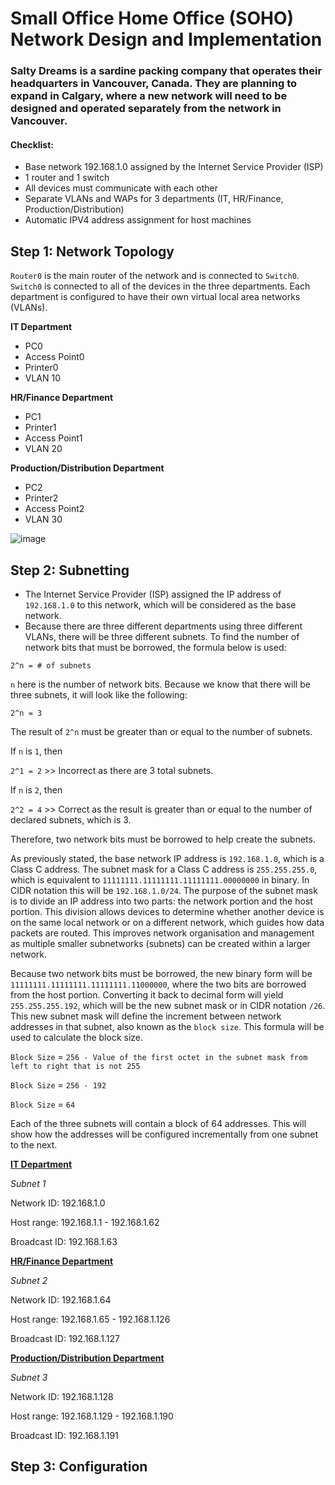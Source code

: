 # Small Office Home Office (SOHO) Network Design and Implementation


### Salty Dreams is a sardine packing company that operates their headquarters in Vancouver, Canada. They are planning to expand in Calgary, where a new network will need to be designed and operated separately from the network in Vancouver.

#### Checklist:
- Base network 192.168.1.0 assigned by the Internet Service Provider (ISP)
- 1 router and 1 switch
- All devices must communicate with each other
- Separate VLANs and WAPs for 3 departments (IT, HR/Finance, Production/Distribution)
- Automatic IPV4 address assignment for host machines



## Step 1: Network Topology

`Router0` is the main router of the network and is connected to `Switch0`. `Switch0` is connected to all of the devices in the three departments. Each department is configured to have their own virtual local area networks (VLANs).

**IT Department**
- PC0
- Access Point0
- Printer0
- VLAN 10

**HR/Finance Department**
- PC1
- Printer1
- Access Point1
- VLAN 20

**Production/Distribution Department**
- PC2
- Printer2
- Access Point2
- VLAN 30

![image](https://github.com/user-attachments/assets/09025ee5-a367-4638-8f57-2ae751b3b8be)


## Step 2: Subnetting

- The Internet Service Provider (ISP) assigned the IP address of `192.168.1.0` to this network, which will be considered as the base network.
- Because there are three different departments using three different VLANs, there will be three different subnets. To find the number of network bits that must be borrowed, the formula below is used:

`2^n = # of subnets`

`n` here is the number of network bits. Because we know that there will be three subnets, it will look like the following:

`2^n = 3`

The result of `2^n` must be greater than or equal to the number of subnets. 

If `n` is `1`, then

`2^1 = 2` >> Incorrect as there are 3 total subnets.

If `n` is `2`, then

`2^2 = 4` >> Correct as the result is greater than or equal to the number of declared subnets, which is 3. 

Therefore, two network bits must be borrowed to help create the subnets.

As previously stated, the base network IP address is `192.168.1.0`, which is a Class C address. The subnet mask for a Class C address is `255.255.255.0`, which is equivalent to `11111111.11111111.11111111.00000000` in binary. In CIDR notation this will be `192.168.1.0/24`. The purpose of the subnet mask is to divide an IP address into two parts: the network portion and the host portion. This division allows devices to determine whether another device is on the same local network or on a different network, which guides how data packets are routed. This improves network organisation and management as multiple smaller subnetworks (subnets) can be created within a larger network.

Because two network bits must be borrowed, the new binary form will be `11111111.11111111.11111111.11000000`, where the two bits are borrowed from the host portion. Converting it back to decimal form will yield `255.255.255.192`, which will be the new subnet mask or in CIDR notation `/26`. This new subnet mask will define the increment between network addresses in that subnet, also known as the `block size`. This formula will be used to calculate the block size.

`Block Size` = `256 - Value of the first octet in the subnet mask from left to right that is not 255`

`Block Size` = `256 - 192`

`Block Size` = `64`

Each of the three subnets will contain a block of 64 addresses. This will show how the addresses will be configured incrementally from one subnet to the next.

<ins>**IT Department**

*Subnet 1*

Network ID: 192.168.1.0

Host range: 192.168.1.1 - 192.168.1.62

Broadcast ID: 192.168.1.63

<ins>**HR/Finance Department**

*Subnet 2*

Network ID: 192.168.1.64

Host range: 192.168.1.65 - 192.168.1.126

Broadcast ID: 192.168.1.127

<ins>**Production/Distribution Department**

*Subnet 3*

Network ID: 192.168.1.128

Host range: 192.168.1.129 - 192.168.1.190

Broadcast ID: 192.168.1.191

## Step 3: Configuration








